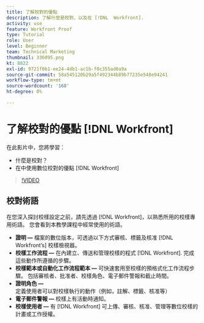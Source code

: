```yaml
---
title: 了解校對的優點
description: 了解什麼是校對，以及在 [!DNL  Workfront].
activity: use
feature: Workfront Proof
type: Tutorial
role: User
level: Beginner
team: Technical Marketing
thumbnail: 336095.png
kt: 8822
exl-id: 9721f0b1-ee24-4db1-ac1b-f0c355ad0a9a
source-git-commit: 58a545120b29a5f492344b89b77235e548e94241
workflow-type: tm+mt
source-wordcount: '168'
ht-degree: 0%

---
```


# 了解校對的優點 [!DNL Workfront]

在此影片中，您將學習：

* 什麼是校對？
* 在中使用數位校對的優點 [!DNL Workfront]

>[!VIDEO](https://video.tv.adobe.com/v/336095/?quality=12)

## 校對術語

在您深入探討校樣設定之前，請先透過 [!DNL  Workfront]，以熟悉所用的校樣專用術語。 您會看到本教學課程中經常使用的術語。

* **證明 —** 檔案的數位版本，可透過以下方式審核、標籤及核准 [!DNL Workfront’s] 校樣檢視器。
* **校樣工作流程 —** 在內建立、傳送和管理校樣的程式 [!DNL Workfront]. 完成這些動作所遵循的步驟。
* **校樣範本或自動化工作流程範本 —** 可快速套用至校樣的預格式化工作流程步驟。 包括審核者、批准者、校樣角色、電子郵件警報和截止時間。
* **證明角色 —** 定義使用者可以對校樣執行的動作（例如，註解、標籤、核准等）
* **電子郵件警報 —** 校樣上有活動時通知。
* **校樣使用者 —** 有 [!DNL Workfront] 可上傳、審核、核准、管理等數位校樣的計畫或工作授權。

<!--
For a complete list of [!DNL Workfront] proof terms, download this guide.
-->
